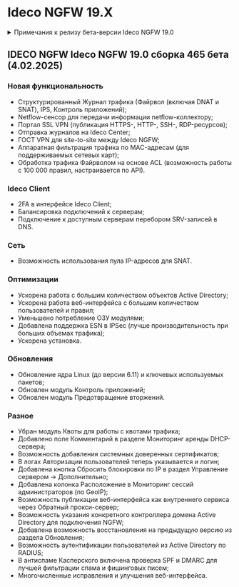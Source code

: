 # Ideco NGFW 19.X

<details>

<summary>Примечания к релизу бета-версии Ideco NGFW 19.0</summary>

**Дата выхода версии**: 4.02.2025.

Техническая поддержка и обратная связь (поможет нам улучшить продукт):

* Обсудить версию в телеграмм-канале с разработчиками: [https://t.me/idecoutm](https://t.me/idecoutm)
* Портал технической поддержки: [https://help.ideco.ru/](https://help.ideco.ru/)
* Электронная почта: help@ideco.ru
* Telegram: [ideco.bot](https://telegram.im/@ideco\_support\_bot)

[Скачать Ideco NGFW 18.](https://my.ideco.ru/)\
Автоматическая регистрация тестовой лицензии: my.ideco.ru (полная функциональность на 40 дней и 10 000 пользователей).

**Обновление с релизов Ideco UTM 8.12 и старше:**

Обновление с релиза Ideco UTM 13 возможно через автоматические обновления (тестовый канал, будет доступна в ближайшее время).\
Обновление с релизов 8.х, 9.х, 10.х, 11.х, 12.х возможно через автоматические обновления с промежуточным обновлением до версий 9.11, 10.7, 11.10, 12.8.\
После обновлении на Ideco UTM 15 приостанавливается синхронизация с Active Directory, если локальные пользователи Ideco UTM находятся в группах Active Directory.

**Обновление с версии Ideco UTM 7.9.9:**

Прямое обновление до версии 19 напрямую невозможно.\
Возможна миграция настроек (загрузка бэкапа настроек) на предварительно установленную версию [9.11](https://storage.yandexcloud.net/ideco-utm-iso/Ideco-UTM-9-11-2.iso) и дальнейшее обновление до версии 18.0 с помощью автоматического обновления.

</details>

## IDECO NGFW Ideco NGFW 19.0 сборка 465 бета (4.02.2025)

### Новая функциональность

* Структурированный Журнал трафика (Файрвол (включая DNAT и SNAT), IPS, Контроль приложений);
* Netflow-сенсор для передачи информации netflow-коллектору;
* Портал SSL VPN (публикация HTTPS-, HTTP-, SSH-, RDP-ресурсов);
* Отправка журналов на Ideco Center;
* ГОСТ VPN для site-to-site между Ideco NGFW;
* Аппаратная фильтрация трафика по MAC-адресам (для поддерживаемых сетевых карт);
* Обработка трафика Файрволом на основе ACL (возможность работы с 100 000 правил, настраивается по API).

### Ideco Client

* 2FA в интерфейсе Ideco Client;
* Балансировка подключений к серверам;
* Подключение к доступным серверам перебором SRV-записей в DNS.

### Сеть

* Возможность использования пула IP-адресов для SNAT.

### Оптимизации

* Ускорена работа с большим количеством объектов Active Directory;
* Ускорена работа веб-интерфейса с большим количеством пользователей и правил;
* Уменьшено потребление ОЗУ модулями;
* Добавлена поддержка ESN в IPSec (лучше производительность при больших объемах трафика);
* Ускорена установка.

### Обновления

* Обновление ядра Linux (до версии 6.11) и ключевых используемых пакетов;
* Обновлен модуль Контроль приложений;
* Обновлен модуль Предотвращение вторжений.

### Разное

* Убран модуль Квоты для работы с квотами трафика;
* Добавлено поле Комментарий в разделе Мониторинг аренды DHCP-сервера;
* Возможность добавления системных доверенных сертификатов;
* В логах Авторизации пользователей теперь указывается и логин;
* Добавлена кнопка Сбросить блокировки по IP в раздел Управление сервером -> Дополнительно;
* Добавлена колонка Расположение в Мониторинг сессий администраторов (по GeoIP);
* Возможность публикации веб-интерфейса как внутреннего сервиса через Обратный прокси-сервер;
* Возможность указания конкретного контроллера домена Active Directory для подключения NGFW;
* Добавлена возможность восстановления на предыдущую версию из раздела Обновления;
* Возможность аутентификации пользователей из Active Directory по RADIUS;
* В антиспаме Касперского включена проверка SPF и DMARC для лучшей фильтрации спама и фишинговых писем;
* Многочисленные исправления и улучшения веб-интерфейса.
